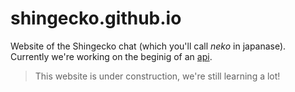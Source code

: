 # shingecko.github.io
Website of the Shingecko chat (which you'll call _neko_ in japanase).
Currently we're working on the beginig of an [api](https://github.com/ShinGecko/neKo-api).

> This website is under construction, we're still learning a lot!
